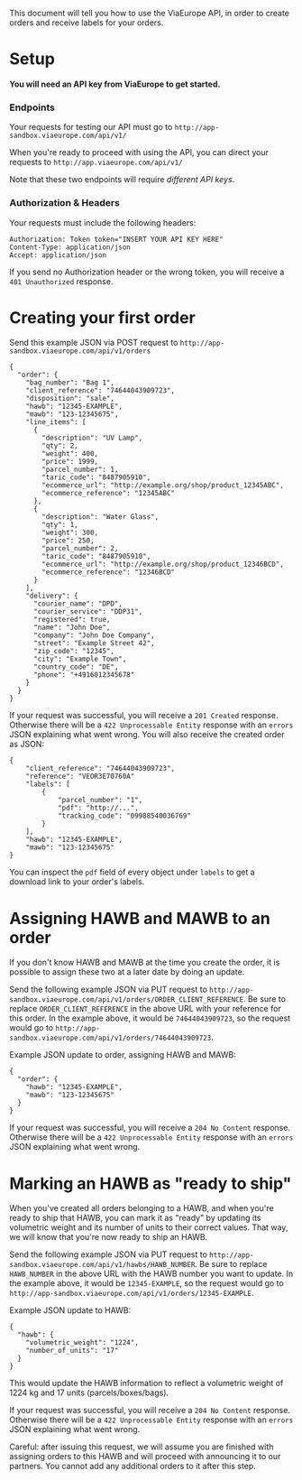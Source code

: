 This document will tell you how to use the ViaEurope API, in order to create 
orders and receive labels for your orders.

# Setup 

**You will need an API key from ViaEurope to get started.**

### Endpoints 

Your requests for testing our API must go to
`http://app-sandbox.viaeurope.com/api/v1/`

When you're ready to proceed with using the API, you can direct your
requests to `http://app.viaeurope.com/api/v1/`

Note that these two endpoints will require _different API keys_.

### Authorization & Headers

Your requests must include the following headers:
```
Authorization: Token token="INSERT YOUR API KEY HERE"
Content-Type: application/json
Accept: application/json
```

If you send no Authorization header or the wrong token, you will receive a `401
Unauthorized` response.


# Creating your first order

Send this example JSON via POST request to 
`http://app-sandbox.viaeurope.com/api/v1/orders`

```
{
  "order": {
    "bag_number": "Bag 1",
    "client_reference": "74644043909723",
    "disposition": "sale",
    "hawb": "12345-EXAMPLE",
    "mawb": "123-12345675",
    "line_items": [
      {
        "description": "UV Lamp",
        "qty": 2,
        "weight": 400,
        "price": 1999,
        "parcel_number": 1,
        "taric_code": "8487905910",
        "ecommerce_url": "http://example.org/shop/product_12345ABC",
        "ecommerce_reference": "12345ABC"
      },
      {
        "description": "Water Glass",
        "qty": 1,
        "weight": 300,
        "price": 250,
        "parcel_number": 2,
        "taric_code": "8487905910",
        "ecommerce_url": "http://example.org/shop/product_12346BCD",
        "ecommerce_reference": "12346BCD"
      }
    ],
    "delivery": {
      "courier_name": "DPD",
      "courier_service": "DDP31",
      "registered": true,
      "name": "John Doe",
      "company": "John Doe Company",
      "street": "Example Street 42",
      "zip_code": "12345",
      "city": "Example Town",
      "country_code": "DE",
      "phone": "+4916012345678"
    }
  }
}
```

If your request was successful, you will receive a `201 Created` response. 
Otherwise there will be a `422 Unprocessable Entity` response with an `errors`
JSON explaining what went wrong. You will also receive the created order as
JSON:

```
{
    "client_reference": "74644043909723",
    "reference": "VEOR3E70760A"
    "labels": [
        {
            "parcel_number": "1",
            "pdf": "http://...",
            "tracking_code": "09988540036769"
        }
    ],
    "hawb": "12345-EXAMPLE",
    "mawb": "123-12345675"
}
```

You can inspect the `pdf` field of every object under `labels` to get a download
link to your order's labels. 

# Assigning HAWB and MAWB to an order

If you don't know HAWB and MAWB at the time you create the order, it is possible
to assign these two at a later date by doing an update.

Send the following example JSON via PUT request to 
`http://app-sandbox.viaeurope.com/api/v1/orders/ORDER_CLIENT_REFERENCE`. Be sure
to replace `ORDER_CLIENT_REFERENCE` in the above URL with your reference for 
this order. In the example above, it would be `74644043909723`, so the request 
would go to `http://app-sandbox.viaeurope.com/api/v1/orders/74644043909723`.

Example JSON update to order, assigning HAWB and MAWB:

```
{
  "order": {
    "hawb": "12345-EXAMPLE",
    "mawb": "123-12345675"
  }
}
```

If your request was successful, you will receive a `204 No Content` response. 
Otherwise there will be a `422 Unprocessable Entity` response with an `errors`
JSON explaining what went wrong.


# Marking an HAWB as "ready to ship"

When you've created all orders belonging to a HAWB, and when you're ready to 
ship that HAWB, you can mark it as "ready" by updating its volumetric weight
and its number of units to their correct values. That way, we will know that
you're now ready to ship an HAWB.

Send the following example JSON via PUT request to 
`http://app-sandbox.viaeurope.com/api/v1/hawbs/HAWB_NUMBER`. Be sure
to replace `HAWB_NUMBER` in the above URL with the HAWB number you want to
update. In the example above, it would be `12345-EXAMPLE`, so the request 
would go to `http://app-sandbox.viaeurope.com/api/v1/orders/12345-EXAMPLE`.

Example JSON update to HAWB: 

```
{
  "hawb": {
    "volumetric_weight": "1224",
    "number_of_units": "17"
  }
}
```

This would update the HAWB information to reflect a volumetric weight of 1224 
kg and 17 units (parcels/boxes/bags).

If your request was successful, you will receive a `204 No Content` response. 
Otherwise there will be a `422 Unprocessable Entity` response with an `errors`
JSON explaining what went wrong.

Careful: after issuing this request, we will assume you are finished with
assigning orders to this HAWB and will proceed with announcing it to our
partners. You cannot add any additional orders to it after this step.

